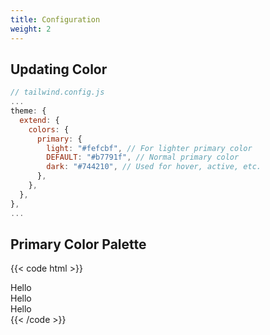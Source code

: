 ```yaml
---
title: Configuration
weight: 2
---
```


## Updating Color

```js
// tailwind.config.js
...
theme: {
  extend: {
    colors: {
      primary: {
        light: "#fefcbf", // For lighter primary color
        DEFAULT: "#b7791f", // Normal primary color
        dark: "#744210", // Used for hover, active, etc.
      },
    },
  },
},
...
```

## Primary Color Palette

{{< code html >}}

<div class="space-y-2">
  <div class="flex space-x-2">
    <div class="w-10 h-10 bg-primary-light"></div>
    <div class="border border-primary-light text-primary-light">Hello</div>
  </div>
  <div class="flex space-x-2">
    <div class="w-10 h-10 bg-primary"></div>
    <div class="border border-primary text-primary">Hello</div>
  </div>
  <div class="flex space-x-2">
    <div class="w-10 h-10 bg-primary-dark"></div>
    <div class="border border-primary-dark text-primary-dark">Hello</div>
  </div>
</div>
{{< /code >}}
